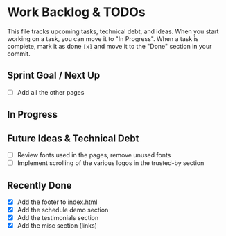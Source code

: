 # Work Backlog & TODOs

This file tracks upcoming tasks, technical debt, and ideas.
When you start working on a task, you can move it to "In Progress".
When a task is complete, mark it as done `[x]` and move it to the "Done" section in your commit.

## Sprint Goal / Next Up
- [ ] Add all the other pages

## In Progress

## Future Ideas & Technical Debt
- [ ] Review fonts used in the pages, remove unused fonts
- [ ] Implement scrolling of the various logos in the trusted-by section

## Recently Done
- [x] Add the footer to index.html
- [x] Add the schedule demo section
- [x] Add the testimonials section
- [x] Add the misc section (links)